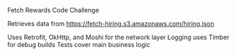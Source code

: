 Fetch Rewards Code Challenge

Retrieves data from https://fetch-hiring.s3.amazonaws.com/hiring.json

Uses Retrofit, OkHttp, and Moshi for the network layer
Logging uses Timber for debug builds
Tests cover main business logic
